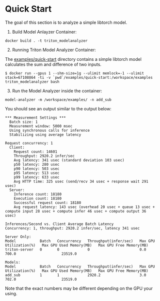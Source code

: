 <!--
Copyright 2020, NVIDIA CORPORATION.
Licensed under the Apache License, Version 2.0 (the "License");
you may not use this file except in compliance with the License.
You may obtain a copy of the License at
    http://www.apache.org/licenses/LICENSE-2.0
Unless required by applicable law or agreed to in writing, software
distributed under the License is distributed on an "AS IS" BASIS,
WITHOUT WARRANTIES OR CONDITIONS OF ANY KIND, either express or implied.
See the License for the specific language governing permissions and
limitations under the License.
-->

# Quick Start

The goal of this section is to analyze a simple libtorch model.

1. Build Model Anlayzer Container:

```
docker build . -t triton_modelanalyzer
```

2. Running Triton Model Analyzer Container:

The [examples/quick-start](../examples/quick-start) directory contains a simple libtorch model calculates
the sum and difference of two inputs.

```
$ docker run --gpus 1 --shm-size=1g --ulimit memlock=-1 --ulimit stack=67108864 -ti -v `pwd`/examples/quick-start:/workspace/examples triton_modelanalyzer bash
```

3. Run the Model Analyzer inside the container:

```
model-analyzer -m /workspace/examples/ -n add_sub
```

You should see an output similar to the output below:

```
*** Measurement Settings *** 
  Batch size: 1
  Measurement window: 5000 msec
  Using synchronous calls for inference
  Stabilizing using average latency

Request concurrency: 1
  Client:
    Request count: 14601
    Throughput: 2920.2 infer/sec
    Avg latency: 341 usec (standard deviation 103 usec)
    p50 latency: 280 usec
    p90 latency: 503 usec
    p95 latency: 513 usec
    p99 latency: 633 usec
    Avg HTTP time: 325 usec (send/recv 34 usec + response wait 291 usec)
  Server:
    Inference count: 18180
    Execution count: 18180
    Successful request count: 18180
    Avg request latency: 143 usec (overhead 20 usec + queue 13 usec + compute input 28 usec + compute infer 46 usec + compute output 36 usec)

Inferences/Second vs. Client Average Batch Latency
Concurrency: 1, throughput: 2920.2 infer/sec, latency 341 usec

Server Only: 
Model           Batch   Concurrency   Throughput(infer/sec)   Max GPU Utilization(%)   Max GPU Used Memory(MB)   Max GPU Free Memory(MB)
triton-server   0       0             0                       0.0                      700.0                     23519.0

Models:
Model           Batch   Concurrency   Throughput(infer/sec)   Max GPU Utilization(%)   Max GPU Used Memory(MB)   Max GPU Free Memory(MB)
add_sub         1       1             2920.2                  3.0                      702.0                     23519.0
```

Note that the exact numbers may be different depending on the GPU your using.
